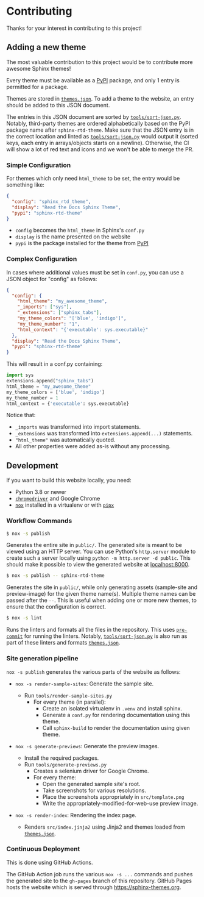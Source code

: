 # Contributing

Thanks for your interest in contributing to this project!

## Adding a new theme

The most valuable contribution to this project would be to contribute more awesome Sphinx themes!

Every theme must be available as a [PyPI] package, and only 1 entry is permitted for a package.

Themes are stored in [`themes.json`]. To add a theme to the website, an entry should be added to this JSON document.

The entries in this JSON document are sorted by [`tools/sort-json.py`]. Notably, third-party themes are ordered alphabetically based on the PyPI package name after `sphinx-rtd-theme`. Make sure that the JSON entry is in the correct location and linted as [`tools/sort-json.py`] would output it (sorted keys, each entry in arrays/objects starts on a newline). Otherwise, the CI will show a lot of red text and icons and we won't be able to merge the PR.

### Simple Configuration

For themes which only need `html_theme` to be set, the entry would be something like:

```json
{
  "config": "sphinx_rtd_theme",
  "display": "Read the Docs Sphinx Theme",
  "pypi": "sphinx-rtd-theme"
}
```

- `config` becomes the `html_theme` in Sphinx's `conf.py`
- `display` is the name presented on the website
- `pypi` is the package installed for the theme from [PyPI]

### Complex Configuration

In cases where additional values must be set in `conf.py`, you can use a JSON object for "config" as follows:

```json
{
  "config": {
    "html_theme": "my_awesome_theme",
    "_imports": ["sys"],
    "_extensions": ["sphinx_tabs"],
    "my_theme_colors": "['blue', 'indigo']",
    "my_theme_number": "1",
    "html_context": "{'executable': sys.executable}"
  },
  "display": "Read the Docs Sphinx Theme",
  "pypi": "sphinx-rtd-theme"
}
```

This will result in a conf.py containing:

```py
import sys
extensions.append("sphinx_tabs")
html_theme = "my_awesome_theme"
my_theme_colors = ['blue', 'indigo']
my_theme_number = 1
html_context = {'executable': sys.executable}
```

Notice that:

- `_imports` was transformed into import statements.
- `_extensions` was transformed into `extensions.append(...)` statements.
- `"html_theme"` was automatically quoted.
- All other properties were added as-is without any processing.


## Development

If you want to build this website locally, you need:

- Python 3.8 or newer
- [`chromedriver`] and Google Chrome
- [`nox`] installed in a virtualenv or with [`pipx`]

### Workflow Commands

```sh
$ nox -s publish
```

Generates the entire site in `public/`. The generated site is meant to be viewed using an HTTP server. You can use Python's `http.server` module to create such a server locally using `python -m http.server -d public`. This should make it possible to view the generated website at <localhost:8000>.

```sh
$ nox -s publish -- sphinx-rtd-theme
```

Generates the site in `public/`, while only generating assets (sample-site and preview-image) for the given theme name(s). Multiple theme names can be passed after the `--`. This is useful when adding one or more new themes, to ensure that the configuration is correct.

```sh
$ nox -s lint
```

Runs the linters and formats all the files in the repository. This uses [`pre-commit`] for running the linters. Notably, [`tools/sort-json.py`] is also run as part of these linters and formats [`themes.json`].

### Site generation pipeline

`nox -s publish` generates the various parts of the website as follows:

- `nox -s render-sample-sites`: Generate the sample site.
  - Run `tools/render-sample-sites.py`
    - For every theme (in parallel):
      - Create an isolated virtualenv in `.venv` and install sphinx.
      - Generate a `conf.py` for rendering documentation using this theme.
      - Call `sphinx-build` to render the documentation using given theme.

- `nox -s generate-previews`: Generate the preview images.
  - Install the required packages.
  - Run `tools/generate-previews.py`
    - Creates a selenium driver for Google Chrome.
    - For every theme:
      - Open the generated sample site's root.
      - Take screenshots for various resolutions.
      - Place the screenshots appropriately in `src/template.png`
      - Write the appropriately-modified-for-web-use preview image.

- `nox -s render-index`: Rendering the index page.
  - Renders `src/index.jinja2` using Jinja2 and themes loaded from [`themes.json`].

### Continuous Deployment

This is done using GitHub Actions.

The GitHub Action job runs the various `nox -s ...` commands and pushes the generated site to the `gh-pages` branch of this repository. GitHub Pages hosts the website which is served through https://sphinx-themes.org.

[PyPI]: https://pypi.org/
[`nox`]: https://pypi.org/project/nox/
[`pipx`]: https://pypi.org/project/pipx/
[`pre-commit`]: https://pypi.org/project/pre-commit/
[`chromedriver`]: https://chromedriver.chromium.org/
[`themes.json`]: https://github.com/pradyunsg/sphinx-themes/blob/master/themes.json
[`tools/sort-json.py`]: https://github.com/pradyunsg/sphinx-themes/blob/master/tools/sort-json.py
